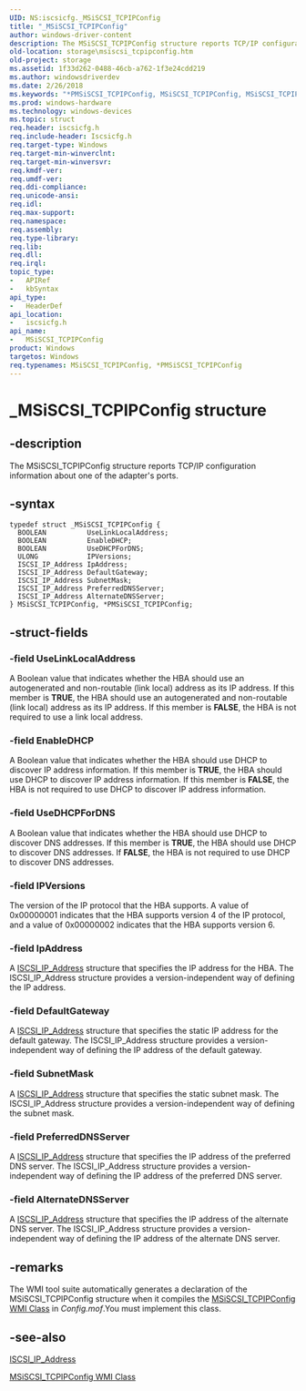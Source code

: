 ```yaml
---
UID: NS:iscsicfg._MSiSCSI_TCPIPConfig
title: "_MSiSCSI_TCPIPConfig"
author: windows-driver-content
description: The MSiSCSI_TCPIPConfig structure reports TCP/IP configuration information about one of the adapter's ports.
old-location: storage\msiscsi_tcpipconfig.htm
old-project: storage
ms.assetid: 1f33d262-0488-46cb-a762-1f3e24cdd219
ms.author: windowsdriverdev
ms.date: 2/26/2018
ms.keywords: "*PMSiSCSI_TCPIPConfig, MSiSCSI_TCPIPConfig, MSiSCSI_TCPIPConfig structure [Storage Devices], PMSiSCSI_TCPIPConfig, PMSiSCSI_TCPIPConfig structure pointer [Storage Devices], _MSiSCSI_TCPIPConfig, iscsicfg/MSiSCSI_TCPIPConfig, iscsicfg/PMSiSCSI_TCPIPConfig, storage.msiscsi_tcpipconfig, structs-iSCSI_4ca5e222-7926-4646-a915-014cf20caed1.xml"
ms.prod: windows-hardware
ms.technology: windows-devices
ms.topic: struct
req.header: iscsicfg.h
req.include-header: Iscsicfg.h
req.target-type: Windows
req.target-min-winverclnt: 
req.target-min-winversvr: 
req.kmdf-ver: 
req.umdf-ver: 
req.ddi-compliance: 
req.unicode-ansi: 
req.idl: 
req.max-support: 
req.namespace: 
req.assembly: 
req.type-library: 
req.lib: 
req.dll: 
req.irql: 
topic_type:
-	APIRef
-	kbSyntax
api_type:
-	HeaderDef
api_location:
-	iscsicfg.h
api_name:
-	MSiSCSI_TCPIPConfig
product: Windows
targetos: Windows
req.typenames: MSiSCSI_TCPIPConfig, *PMSiSCSI_TCPIPConfig
---
```


# _MSiSCSI_TCPIPConfig structure


## -description


The MSiSCSI_TCPIPConfig structure reports TCP/IP configuration information about one of the adapter's ports. 


## -syntax


````
typedef struct _MSiSCSI_TCPIPConfig {
  BOOLEAN          UseLinkLocalAddress;
  BOOLEAN          EnableDHCP;
  BOOLEAN          UseDHCPForDNS;
  ULONG            IPVersions;
  ISCSI_IP_Address IpAddress;
  ISCSI_IP_Address DefaultGateway;
  ISCSI_IP_Address SubnetMask;
  ISCSI_IP_Address PreferredDNSServer;
  ISCSI_IP_Address AlternateDNSServer;
} MSiSCSI_TCPIPConfig, *PMSiSCSI_TCPIPConfig;
````


## -struct-fields




### -field UseLinkLocalAddress

A Boolean value that indicates whether the HBA should use an autogenerated and non-routable (link local) address as its IP address. If this member is <b>TRUE</b>, the HBA should use an autogenerated and non-routable (link local) address as its IP address. If this member is <b>FALSE</b>, the HBA is not required to use a link local address.


### -field EnableDHCP

A Boolean value that indicates whether the HBA should use DHCP to discover IP address information. If this member is <b>TRUE</b>, the HBA should use DHCP to discover IP address information. If this member is <b>FALSE</b>, the HBA is not required to use DHCP to discover IP address information.


### -field UseDHCPForDNS

A Boolean value that indicates whether the HBA should use DHCP to discover DNS addresses. If this member is <b>TRUE</b>, the HBA should use DHCP to discover DNS addresses. If <b>FALSE</b>, the HBA is not required to use DHCP to discover DNS addresses.


### -field IPVersions

The version of the IP protocol that the HBA supports. A value of 0x00000001 indicates that the HBA supports version 4 of the IP protocol, and a value of 0x00000002 indicates that the HBA supports version 6.


### -field IpAddress

A <a href="..\iscsidef\ns-iscsidef-_iscsi_ip_address.md">ISCSI_IP_Address</a> structure that specifies the IP address for the HBA. The ISCSI_IP_Address structure provides a version-independent way of defining the IP address.


### -field DefaultGateway

A <a href="..\iscsidef\ns-iscsidef-_iscsi_ip_address.md">ISCSI_IP_Address</a> structure that specifies the static IP address for the default gateway. The ISCSI_IP_Address structure provides a version-independent way of defining the IP address of the default gateway.


### -field SubnetMask

A <a href="..\iscsidef\ns-iscsidef-_iscsi_ip_address.md">ISCSI_IP_Address</a> structure that specifies the static subnet mask. The ISCSI_IP_Address structure provides a version-independent way of defining the subnet mask.


### -field PreferredDNSServer

A <a href="..\iscsidef\ns-iscsidef-_iscsi_ip_address.md">ISCSI_IP_Address</a> structure that specifies the IP address of the preferred DNS server. The ISCSI_IP_Address structure provides a version-independent way of defining the IP address of the preferred DNS server.


### -field AlternateDNSServer

A <a href="..\iscsidef\ns-iscsidef-_iscsi_ip_address.md">ISCSI_IP_Address</a> structure that specifies the IP address of the alternate DNS server. The ISCSI_IP_Address structure provides a version-independent way of defining the IP address of the alternate DNS server.


## -remarks



The WMI tool suite automatically generates a declaration of the MSiSCSI_TCPIPConfig structure when it compiles the <a href="https://msdn.microsoft.com/library/windows/hardware/ff563151">MSiSCSI_TCPIPConfig WMI Class</a> in <i>Config.mof</i>.You must implement this class.




## -see-also

<a href="..\iscsidef\ns-iscsidef-_iscsi_ip_address.md">ISCSI_IP_Address</a>



<a href="https://msdn.microsoft.com/library/windows/hardware/ff563151">MSiSCSI_TCPIPConfig WMI Class</a>



 

 


